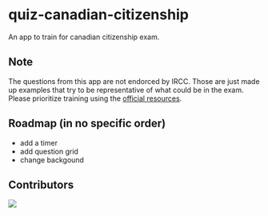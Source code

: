 # quiz-canadian-citizenship
An app to train for canadian citizenship exam.

## Note
The questions from this app are not endorced by IRCC. Those are just made up examples that try to be representative of what could be in the exam. Please prioritize training using the [official resources](https://www.canada.ca/fr/immigration-refugies-citoyennete/organisation/publications-guides/decouvrir-canada.html).

## Roadmap (in no specific order)
- add a timer
- add question grid
- change backgound

## Contributors
<a href="https://github.com/pierreduchemin/quiz-canadian-citizenship/graphs/contributors">
  <img src="https://contrib.rocks/image?repo=pierreduchemin/quiz-canadian-citizenship" />
</a>